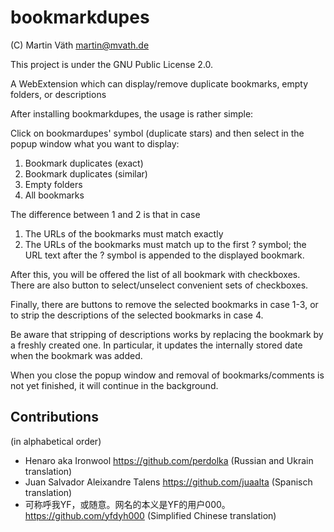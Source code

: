 # bookmarkdupes

(C) Martin Väth <martin@mvath.de>

This project is under the GNU Public License 2.0.

A WebExtension which can display/remove duplicate bookmarks, empty folders, or descriptions

After installing bookmarkdupes, the usage is rather simple:

Click on bookmardupes' symbol (duplicate stars) and then
select in the popup window what you want to display:

1. Bookmark duplicates (exact)
2. Bookmark duplicates (similar)
3. Empty folders
4. All bookmarks

The difference between 1 and 2 is that in case

1. The URLs of the bookmarks must match exactly
2. The URLs of the bookmarks must match up to the first ? symbol;
   the URL text after the ? symbol is appended to the displayed bookmark.

After this, you will be offered the list of all bookmark with checkboxes.
There are also button to select/unselect convenient sets of checkboxes.

Finally, there are buttons to remove the selected bookmarks in case 1-3,
or to strip the descriptions of the selected bookmarks in case 4.

Be aware that stripping of descriptions works by replacing the bookmark by
a freshly created one. In particular, it updates the internally stored date
when the bookmark was added.

When you close the popup window and removal of bookmarks/comments is not
yet finished, it will continue in the background.

## Contributions

(in alphabetical order)

- Henaro aka Ironwool https://github.com/perdolka (Russian and Ukrain translation)
- Juan Salvador Aleixandre Talens https://github.com/juaalta (Spanisch translation)
- 可称呼我YF，或随意。网名的本义是YF的用户000。 <yfdyh000 at gmail.com> https://github.com/yfdyh000 (Simplified Chinese translation)
